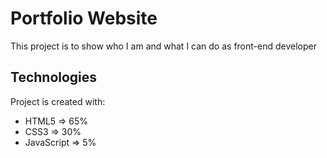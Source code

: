# Portfolio Website
This project is to show who I am and what I can do as front-end developer

## Technologies 
Project is created with:
* HTML5 => 65%
* CSS3 => 30%
* JavaScript => 5%